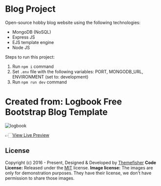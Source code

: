 # Blog Project

Open-source hobby blog website using the following technologies:

- MongoDB (NoSQL)
- Express JS
- EJS template engine
- Node JS

Steps to run this project:

1. Run `npm i` command
2. Set `.env` file with the following variables: PORT, MONGODB_URL, ENVIRONMENT (set to: development)
3. Run `npm run dev` command

# Created from: Logbook Free Bootstrap Blog Template

![logbook](https://demo.themefisher.com/thumbnails/logbook.png)

👉🏻[View Live Preview](https://demo.themefisher.com/logbook/)

<!-- licence -->

## License

Copyright (c) 2016 - Present, Designed & Developed by [Themefisher](https://themefisher.com)
**Code License:** Released under the [MIT](https://github.com/themefisher/logbook/blob/main/LICENSE) license.
**Image license:** The images are only for demonstration purposes. They have their license, we don't have permission to share those images.
